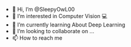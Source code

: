 - 👋 Hi, I’m @SleepyOwL00
- 👀 I’m interested in Computer Vision 💻
- 🌱 I’m currently learning About Deep Learning
- 💞️ I’m looking to collaborate on ...
- 📫 How to reach me

<!---
SleepyOwL00/SleepyOwL00 is a ✨ special ✨ repository because its `README.md` (this file) appears on your GitHub profile.
You can click the Preview link to take a look at your changes.
--->
